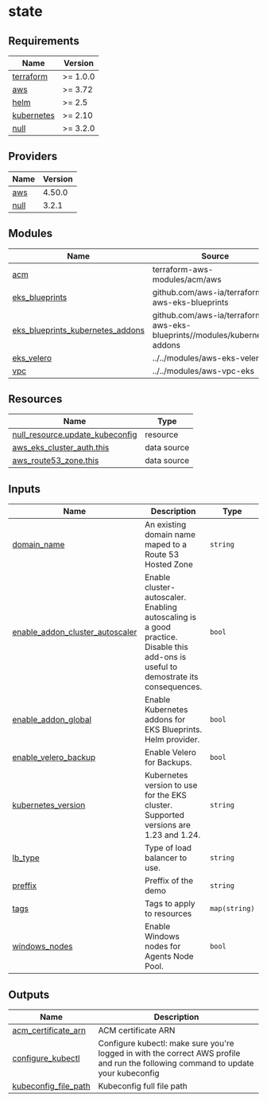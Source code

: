 # state

<!-- BEGINNING OF PRE-COMMIT-TERRAFORM DOCS HOOK -->
## Requirements

| Name | Version |
|------|---------|
| <a name="requirement_terraform"></a> [terraform](#requirement\_terraform) | >= 1.0.0 |
| <a name="requirement_aws"></a> [aws](#requirement\_aws) | >= 3.72 |
| <a name="requirement_helm"></a> [helm](#requirement\_helm) | >= 2.5 |
| <a name="requirement_kubernetes"></a> [kubernetes](#requirement\_kubernetes) | >= 2.10 |
| <a name="requirement_null"></a> [null](#requirement\_null) | >= 3.2.0 |

## Providers

| Name | Version |
|------|---------|
| <a name="provider_aws"></a> [aws](#provider\_aws) | 4.50.0 |
| <a name="provider_null"></a> [null](#provider\_null) | 3.2.1 |

## Modules

| Name | Source | Version |
|------|--------|---------|
| <a name="module_acm"></a> [acm](#module\_acm) | terraform-aws-modules/acm/aws | ~> 4.3.2 |
| <a name="module_eks_blueprints"></a> [eks\_blueprints](#module\_eks\_blueprints) | github.com/aws-ia/terraform-aws-eks-blueprints | v4.24.0 |
| <a name="module_eks_blueprints_kubernetes_addons"></a> [eks\_blueprints\_kubernetes\_addons](#module\_eks\_blueprints\_kubernetes\_addons) | github.com/aws-ia/terraform-aws-eks-blueprints//modules/kubernetes-addons | v4.24.0 |
| <a name="module_eks_velero"></a> [eks\_velero](#module\_eks\_velero) | ../../modules/aws-eks-velero | n/a |
| <a name="module_vpc"></a> [vpc](#module\_vpc) | ../../modules/aws-vpc-eks | n/a |

## Resources

| Name | Type |
|------|------|
| [null_resource.update_kubeconfig](https://registry.terraform.io/providers/hashicorp/null/latest/docs/resources/resource) | resource |
| [aws_eks_cluster_auth.this](https://registry.terraform.io/providers/hashicorp/aws/latest/docs/data-sources/eks_cluster_auth) | data source |
| [aws_route53_zone.this](https://registry.terraform.io/providers/hashicorp/aws/latest/docs/data-sources/route53_zone) | data source |

## Inputs

| Name | Description | Type | Default | Required |
|------|-------------|------|---------|:--------:|
| <a name="input_domain_name"></a> [domain\_name](#input\_domain\_name) | An existing domain name maped to a Route 53 Hosted Zone | `string` | n/a | yes |
| <a name="input_enable_addon_cluster_autoscaler"></a> [enable\_addon\_cluster\_autoscaler](#input\_enable\_addon\_cluster\_autoscaler) | Enable cluster-autoscaler. Enabling autoscaling is a good practice. Disable this add-ons is useful to demostrate its consequences. | `bool` | `true` | no |
| <a name="input_enable_addon_global"></a> [enable\_addon\_global](#input\_enable\_addon\_global) | Enable Kubernetes addons for EKS Blueprints. Helm provider. | `bool` | `true` | no |
| <a name="input_enable_velero_backup"></a> [enable\_velero\_backup](#input\_enable\_velero\_backup) | Enable Velero for Backups. | `bool` | `true` | no |
| <a name="input_kubernetes_version"></a> [kubernetes\_version](#input\_kubernetes\_version) | Kubernetes version to use for the EKS cluster. Supported versions are 1.23 and 1.24. | `string` | `"1.24"` | no |
| <a name="input_lb_type"></a> [lb\_type](#input\_lb\_type) | Type of load balancer to use. | `string` | `"alb"` | no |
| <a name="input_preffix"></a> [preffix](#input\_preffix) | Preffix of the demo | `string` | n/a | yes |
| <a name="input_tags"></a> [tags](#input\_tags) | Tags to apply to resources | `map(string)` | `{}` | no |
| <a name="input_windows_nodes"></a> [windows\_nodes](#input\_windows\_nodes) | Enable Windows nodes for Agents Node Pool. | `bool` | `false` | no |

## Outputs

| Name | Description |
|------|-------------|
| <a name="output_acm_certificate_arn"></a> [acm\_certificate\_arn](#output\_acm\_certificate\_arn) | ACM certificate ARN |
| <a name="output_configure_kubectl"></a> [configure\_kubectl](#output\_configure\_kubectl) | Configure kubectl: make sure you're logged in with the correct AWS profile and run the following command to update your kubeconfig |
| <a name="output_kubeconfig_file_path"></a> [kubeconfig\_file\_path](#output\_kubeconfig\_file\_path) | Kubeconfig full file path |
<!-- END OF PRE-COMMIT-TERRAFORM DOCS HOOK -->
